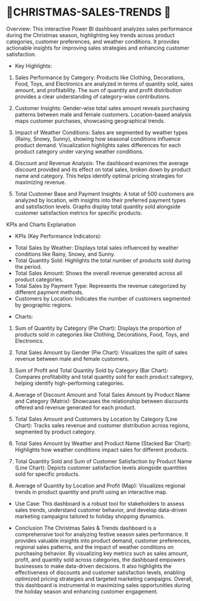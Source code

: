 # 🎄CHRISTMAS-SALES-TRENDS 🎄
Overview:
This interactive Power BI dashboard analyzes sales performance during the Christmas season, highlighting key trends across product categories, customer preferences, and weather conditions. It provides actionable insights for improving sales strategies and enhancing customer satisfaction.

* Key Highlights:

1) Sales Performance by Category:
Products like Clothing, Decorations, Food, Toys, and Electronics are analyzed in terms of quantity sold, sales amount, and profitability.
The sum of quantity and profit distribution provides a clear understanding of category-wise contributions.

2) Customer Insights:
Gender-wise total sales amount reveals purchasing patterns between male and female customers.
Location-based analysis maps customer purchases, showcasing geographical trends.

3) Impact of Weather Conditions:
Sales are segmented by weather types (Rainy, Snowy, Sunny), showing how seasonal conditions influence product demand.
Visualization highlights sales differences for each product category under varying weather conditions.

4) Discount and Revenue Analysis:
The dashboard examines the average discount provided and its effect on total sales, broken down by product name and category.
This helps identify optimal pricing strategies for maximizing revenue.

5) Total Customer Base and Payment Insights:
A total of 500 customers are analyzed by location, with insights into their preferred payment types and satisfaction levels.
Graphs display total quantity sold alongside customer satisfaction metrics for specific products.


KPIs and Charts Explanation

* KPIs (Key Performance Indicators):

- Total Sales by Weather: Displays total sales influenced by weather conditions like Rainy, Snowy, and Sunny.
- Total Quantity Sold: Highlights the total number of products sold during the period.
- Total Sales Amount: Shows the overall revenue generated across all product categories.
- Total Sales by Payment Type: Represents the revenue categorized by different payment methods.
- Customers by Location: Indicates the number of customers segmented by geographic regions.

* Charts:

1) Sum of Quantity by Category (Pie Chart):
Displays the proportion of products sold in categories like Clothing, Decorations, Food, Toys, and Electronics.

2) Total Sales Amount by Gender (Pie Chart):
Visualizes the split of sales revenue between male and female customers.

3) Sum of Profit and Total Quantity Sold by Category (Bar Chart):
Compares profitability and total quantity sold for each product category, helping identify high-performing categories.

4) Average of Discount Amount and Total Sales Amount by Product Name and Category (Matrix):
Showcases the relationship between discounts offered and revenue generated for each product.

5) Total Sales Amount and Customers by Location by Category (Line Chart):
Tracks sales revenue and customer distribution across regions, segmented by product category.

6) Total Sales Amount by Weather and Product Name (Stacked Bar Chart):
Highlights how weather conditions impact sales for different products.

7) Total Quantity Sold and Sum of Customer Satisfaction by Product Name (Line Chart):
Depicts customer satisfaction levels alongside quantities sold for specific products.

8) Average of Quantity by Location and Profit (Map):
Visualizes regional trends in product quantity and profit using an interactive map.
 
* Use Case:
This dashboard is a robust tool for stakeholders to assess sales trends, understand customer behavior, and develop data-driven marketing campaigns tailored to holiday shopping dynamics.

* Conclusion
The Christmas Sales & Trends dashboard is a comprehensive tool for analyzing festive season sales performance. It provides valuable insights into product demand, customer preferences, regional sales patterns, and the impact of weather conditions on purchasing behavior. By visualizing key metrics such as sales amount, profit, and quantity sold across categories, the dashboard empowers businesses to make data-driven decisions. It also highlights the effectiveness of discounts and customer satisfaction levels, enabling optimized pricing strategies and targeted marketing campaigns. Overall, this dashboard is instrumental in maximizing sales opportunities during the holiday season and enhancing customer engagement.
